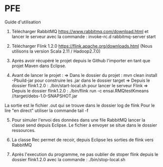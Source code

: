 # PFE

Guide d'utilisation

1) Télécharger RabbitMQ https://www.rabbitmq.com/download.html et lancer le serveur avec la commande : invoke-rc.d rabbitmq-server start 

2) Télécharger Flink 1.2.0 https://flink.apache.org/downloads.html (Nous utilisons la version Scala 2.11 / Hadoop2.7.0)

3) Après avoir récupéré le projet depuis le Github l'importer en tant que projet Maven dans Eclipse.

4) Avant de lancer le projet :
  => Dans le dossier du projet : mvn clean install -Pbuild-jar pour construire les .jar dans le dossier target
  => Depuis le dossier flink1.2.0 : ./bin/start-local.sh pour lancer le serveur Flink
  => Depuis le dossier flink1.2.0 : ./bin/flink run -c ensai.RMQtestKmeans /<chemin vers le projet>/target/debs-1.0-SNAPSHOT.jar
  
  La sortie est le fichier .out qui se trouve dans le dossier log de flink
  Pour le lire "en direct" utiliser la commande tail -f <nom du fichier>

5) Pour simuler l'envoi des données dans une file RabbitMQ lancer la classe send depuis Eclipse. Le fichier à envoyer se situe dans le dossier ressources.

6) La classe Rec permet de recoir, depuis Eclipse les sorties de flink vers RabbitMQ

7) Après l'execution du programme, ne pas oublier de stoper flink depuis le dossier flink1.2.0 avec la commande : ./bin/stop-local.sh


